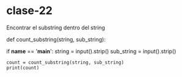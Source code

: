# clase-22
Encontrar el substring dentro del string

def count_substring(string, sub_string):
    

if __name__ == '__main__':
    string = input().strip()
    sub_string = input().strip()
    
    count = count_substring(string, sub_string)
    print(count)
